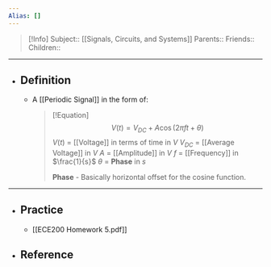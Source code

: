```yaml
---
Alias: []
---
```

> [!Info]
> Subject:: [[Signals, Circuits, and Systems]]
> Parents:: 
> Friends:: 
> Children:: 
---
- ## Definition
	- A [[Periodic Signal]] in the form of:
	  > [!Equation]
	  > $$V(t)=V_{DC}+A\cos(2\pi ft+\theta)$$
	  > $V(t)$ = [[Voltage]] in terms of time in $V$
	  > $V_{DC}$ = [[Average Voltage]] in $V$
	  > $A$ = [[Amplitude]] in $V$
	  > $f$ = [[Frequency]] in $\frac{1}{s}$
	  > $\theta$ = **Phase** in $s$
	  > 
	  > **Phase** - Basically horizontal offset for the cosine function.
---
- ## Practice
	- [[ECE200 Homework 5.pdf]]
- ## Reference
